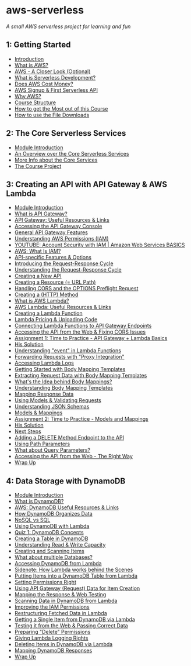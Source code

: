 # aws-serverless
*A small AWS serverless project for learning and fun*

## 1: Getting Started

* [Introduction](https://www.udemy.com/aws-serverless-a-complete-introduction/learn/v4/t/lecture/7275232?start=0)
* [What is AWS?](https://www.udemy.com/aws-serverless-a-complete-introduction/learn/v4/t/lecture/7275236?start=0)
* [AWS - A Closer Look (Optional)](https://www.udemy.com/aws-serverless-a-complete-introduction/learn/v4/t/lecture/7214768?start=0)
* [What is Serverless Development?](https://www.udemy.com/aws-serverless-a-complete-introduction/learn/v4/t/lecture/7275818?start=0)
* [Does AWS Cost Money?](https://www.udemy.com/aws-serverless-a-complete-introduction/learn/v4/t/lecture/7221444?start=0)
* [AWS Signup & First Serverless API](https://www.udemy.com/aws-serverless-a-complete-introduction/learn/v4/t/lecture/7214772?start=0)
* [Why AWS?](https://www.udemy.com/aws-serverless-a-complete-introduction/learn/v4/t/lecture/7275242?start=0)
* [Course Structure](https://www.udemy.com/aws-serverless-a-complete-introduction/learn/v4/t/lecture/7275826?start=0)
* [How to get the Most out of this Course](https://www.udemy.com/aws-serverless-a-complete-introduction/learn/v4/t/lecture/7271100?start=0)
* [How to use the File Downloads](https://www.udemy.com/aws-serverless-a-complete-introduction/learn/v4/t/lecture/7228510?start=0)

## 2: The Core Serverless Services

* [Module Introduction](https://www.udemy.com/aws-serverless-a-complete-introduction/learn/v4/t/lecture/7275250?start=0)
* [An Overview over the Core Serverless Services](https://www.udemy.com/aws-serverless-a-complete-introduction/learn/v4/t/lecture/7275842?start=0)
* [More Info about the Core Services](https://www.udemy.com/aws-serverless-a-complete-introduction/learn/v4/t/lecture/7214806?start=0)
* [The Course Project](https://www.udemy.com/aws-serverless-a-complete-introduction/learn/v4/t/lecture/7275866?start=0)

## 3: Creating an API with API Gateway & AWS Lambda

* [Module Introduction](https://www.udemy.com/aws-serverless-a-complete-introduction/learn/v4/t/lecture/7275252?start=0)
* [What is API Gateway?](https://www.udemy.com/aws-serverless-a-complete-introduction/learn/v4/t/lecture/7275254?start=0)
* [API Gateway: Useful Resources & Links](https://www.udemy.com/aws-serverless-a-complete-introduction/learn/v4/t/lecture/7220612?start=0)
* [Accessing the API Gateway Console](https://www.udemy.com/aws-serverless-a-complete-introduction/learn/v4/t/lecture/7275256?start=0)
* [General API Gateway Features](https://www.udemy.com/aws-serverless-a-complete-introduction/learn/v4/t/lecture/7275874?start=0)
* [Understanding AWS Permissions (IAM)](https://www.udemy.com/aws-serverless-a-complete-introduction/learn/v4/t/lecture/7220660?start=0)
* [YOUTUBE: Account Security with IAM | Amazon Web Services BASICS](https://youtu.be/9CKsX6MOPDQ)
* [AWS: What Is IAM?](http://docs.aws.amazon.com/IAM/latest/UserGuide/introduction.html)
* [API-specific Features & Options](https://www.udemy.com/aws-serverless-a-complete-introduction/learn/v4/t/lecture/7275882?start=0)
* [Introducing the Request-Response Cycle](https://www.udemy.com/aws-serverless-a-complete-introduction/learn/v4/t/lecture/7275888?start=0)
* [Understanding the Request-Response Cycle](https://www.udemy.com/aws-serverless-a-complete-introduction/learn/v4/t/lecture/7275898?start=0)
* [Creating a New API](https://www.udemy.com/aws-serverless-a-complete-introduction/learn/v4/t/lecture/7275902?start=0)
* [Creating a Resource (= URL Path)](https://www.udemy.com/aws-serverless-a-complete-introduction/learn/v4/t/lecture/7275910?start=0)
* [Handling CORS and the OPTIONS Preflight Request](https://www.udemy.com/aws-serverless-a-complete-introduction/learn/v4/t/lecture/7275916?start=0)
* [Creating a (HTTP) Method](https://www.udemy.com/aws-serverless-a-complete-introduction/learn/v4/t/lecture/7275924?start=0)
* [What is AWS Lambda?](https://www.udemy.com/aws-serverless-a-complete-introduction/learn/v4/t/lecture/7275930?start=0)
* [AWS Lambda: Useful Resources & Links](https://www.udemy.com/aws-serverless-a-complete-introduction/learn/v4/t/lecture/7220630?start=0)
* [Creating a Lambda Function](https://www.udemy.com/aws-serverless-a-complete-introduction/learn/v4/t/lecture/7275942?start=0)
* [Lambda Pricing & Uploading Code](https://www.udemy.com/aws-serverless-a-complete-introduction/learn/v4/t/lecture/7220722?start=0)
* [Connecting Lambda Functions to API Gateway Endpoints](https://www.udemy.com/aws-serverless-a-complete-introduction/learn/v4/t/lecture/7275948?start=0)
* [Accessing the API from the Web & Fixing CORS Issues](https://www.udemy.com/aws-serverless-a-complete-introduction/learn/v4/t/lecture/7275966?start=0)
* [Assignment 1: Time to Practice - API Gateway + Lambda Basics](https://www.udemy.com/aws-serverless-a-complete-introduction/learn/v4/t/practice/432)
* [His Solution](https://www.udemy.com/aws-serverless-a-complete-introduction/learn/v4/t/practice/432/instructor-solution)
* [Understanding "event" in Lambda Functions](https://www.udemy.com/aws-serverless-a-complete-introduction/learn/v4/t/lecture/7275980?start=0)
* [Forwarding Requests with "Proxy Integration"](https://www.udemy.com/aws-serverless-a-complete-introduction/learn/v4/t/lecture/7275982?start=0)
* [Accessing Lambda Logs](https://www.udemy.com/aws-serverless-a-complete-introduction/learn/v4/t/lecture/7275992?start=0)
* [Getting Started with Body Mapping Templates](https://www.udemy.com/aws-serverless-a-complete-introduction/learn/v4/t/lecture/7275998?start=0)
* [Extracting Request Data with Body Mapping Templates](https://www.udemy.com/aws-serverless-a-complete-introduction/learn/v4/t/lecture/7276000?start=0)
* [What's the Idea behind Body Mappings?](https://www.udemy.com/aws-serverless-a-complete-introduction/learn/v4/t/lecture/7276006?start=0)
* [Understanding Body Mapping Templates](https://www.udemy.com/aws-serverless-a-complete-introduction/learn/v4/t/lecture/7220824?start=0)
* [Mapping Response Data](https://www.udemy.com/aws-serverless-a-complete-introduction/learn/v4/t/lecture/7276038?start=0)
* [Using Models & Validating Requests](https://www.udemy.com/aws-serverless-a-complete-introduction/learn/v4/t/lecture/7276052?start=0)
* [Understanding JSON Schemas](https://www.udemy.com/aws-serverless-a-complete-introduction/learn/v4/t/lecture/7221128?start=0)
* [Models & Mappings](https://www.udemy.com/aws-serverless-a-complete-introduction/learn/v4/t/lecture/7276058?start=0)
* [Assignment 2: Time to Practice - Models and Mappings](https://www.udemy.com/aws-serverless-a-complete-introduction/learn/v4/t/practice/434)
* [His Solution](https://www.udemy.com/aws-serverless-a-complete-introduction/learn/v4/t/practice/434/instructor-solution)
* [Next Steps](https://www.udemy.com/aws-serverless-a-complete-introduction/learn/v4/t/lecture/7276066?start=0)
* [Adding a DELETE Method Endpoint to the API](https://www.udemy.com/aws-serverless-a-complete-introduction/learn/v4/t/lecture/7276082?start=0)
* [Using Path Parameters](https://www.udemy.com/aws-serverless-a-complete-introduction/learn/v4/t/lecture/7276096?start=0)
* [What about Query Parameters?](https://www.udemy.com/aws-serverless-a-complete-introduction/learn/v4/t/lecture/7221138?start=0)
* [Accessing the API from the Web - The Right Way](https://www.udemy.com/aws-serverless-a-complete-introduction/learn/v4/t/lecture/7276116?start=0)
* [Wrap Up](https://www.udemy.com/aws-serverless-a-complete-introduction/learn/v4/t/lecture/7276126?start=0)

## 4: Data Storage with DynamoDB

* [Module Introduction](https://www.udemy.com/aws-serverless-a-complete-introduction/learn/v4/t/lecture/7221150?start=0)
* [What is DynamoDB?](https://www.udemy.com/aws-serverless-a-complete-introduction/learn/v4/t/lecture/7224708?start=0)
* [AWS: DynamoDB Useful Resources & Links](https://www.udemy.com/aws-serverless-a-complete-introduction/learn/v4/t/lecture/7224736?start=0)
* [How DynamoDB Organizes Data](https://www.udemy.com/aws-serverless-a-complete-introduction/learn/v4/t/lecture/7224714?start=0)
* [NoSQL vs SQL](https://www.udemy.com/aws-serverless-a-complete-introduction/learn/v4/t/lecture/7224724?start=0)
* [Using DynamoDB with Lambda](https://www.udemy.com/aws-serverless-a-complete-introduction/learn/v4/t/lecture/7224728?start=0)
* [Quiz 1: DynamoDB Concepts](https://www.udemy.com/aws-serverless-a-complete-introduction/learn/v4/t/quiz/366844)
* [Creating a Table in DynamoDB](https://www.udemy.com/aws-serverless-a-complete-introduction/learn/v4/t/lecture/7228528?start=0)
* [Understanding Read & Write Capacity](https://www.udemy.com/aws-serverless-a-complete-introduction/learn/v4/t/lecture/7228534?start=0)
* [Creating and Scanning Items](https://www.udemy.com/aws-serverless-a-complete-introduction/learn/v4/t/lecture/7228538?start=0)
* [What about multiple Databases?]()
* [Accessing DynamoDB from Lambda]()
* [Sidenote: How Lambda works behind the Scenes]()
* [Putting Items into a DynamoDB Table from Lambda]()
* [Setting Permissions Right]()
* [Using API Gateway (Request) Data for Item Creation]()
* [Mapping the Response & Web Testing]()
* [Scanning Data in DynamoDB from Lambda]()
* [Improving the IAM Permissions]()
* [Restructuring Fetched Data in Lambda]()
* [Getting a Single Item from DynamoDB via Lambda]()
* [Testing it from the Web & Passing Correct Data]()
* [Preparing "Delete" Permissions]()
* [Giving Lambda Logging Rights]()
* [Deleting Items in DynamoDB via Lambda]()
* [Mapping DynamoDB Responses]()
* [Wrap Up]()
